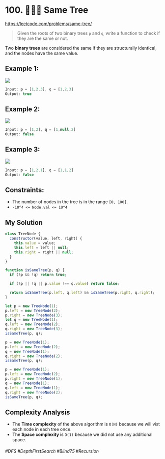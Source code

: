 #  100. 👩🏽‍🦯 Same Tree
https://leetcode.com/problems/same-tree/

> Given the roots of two binary trees `p` and `q`, write a function to check if they are the same or not.

Two <b>binary trees</b> are considered the same if they are structurally identical, and the nodes have the same value.

 
## Example 1:
![](https://assets.leetcode.com/uploads/2020/12/20/ex1.jpg)
````js
Input: p = [1,2,3], q = [1,2,3]
Output: true
````
## Example 2:
![](https://assets.leetcode.com/uploads/2020/12/20/ex2.jpg)
````js
Input: p = [1,2], q = [1,null,2]
Output: false
````
## Example 3:
![](https://assets.leetcode.com/uploads/2020/12/20/ex3.jpg)
````js
Input: p = [1,2,1], q = [1,1,2]
Output: false
````
## Constraints:
- The number of nodes in the tree is in the range `[0, 100]`.
- `-10^4 <= Node.val <= 10^4`

## My Solution 
````js
class TreeNode {
  constructor(value, left, right) {
    this.value = value;
    this.left = left || null;
    this.right = right || null;
  }
}

function isSameTree(p, q) {
  if (!p && !q) return true;

  if (!p || !q || p.value !== q.value) return false;

  return isSameTree(p.left, q.left) && isSameTree(p.right, q.right);
}

let p = new TreeNode(1);
p.left = new TreeNode(2);
p.right = new TreeNode(3);
let q = new TreeNode(1);
q.left = new TreeNode(2);
q.right = new TreeNode(3);
isSameTree(p, q);

p = new TreeNode(1);
p.left = new TreeNode(2);
q = new TreeNode(1);
q.right = new TreeNode(2);
isSameTree(p, q);

p = new TreeNode(1);
p.left = new TreeNode(2);
p.right = new TreeNode(1);
q = new TreeNode(1);
q.left = new TreeNode(1);
q.right = new TreeNode(2);
isSameTree(p, q);
````

## Complexity Analysis
- The <b>Time complexity</b> of the above algorithm is `O(N)` because we will vist each node in each tree once.
- The <b>Space complexity</b> is `O(1)` because we did not use any additional space.
###### #DFS #DepthFirstSearch #Blind75 #Recursion 
